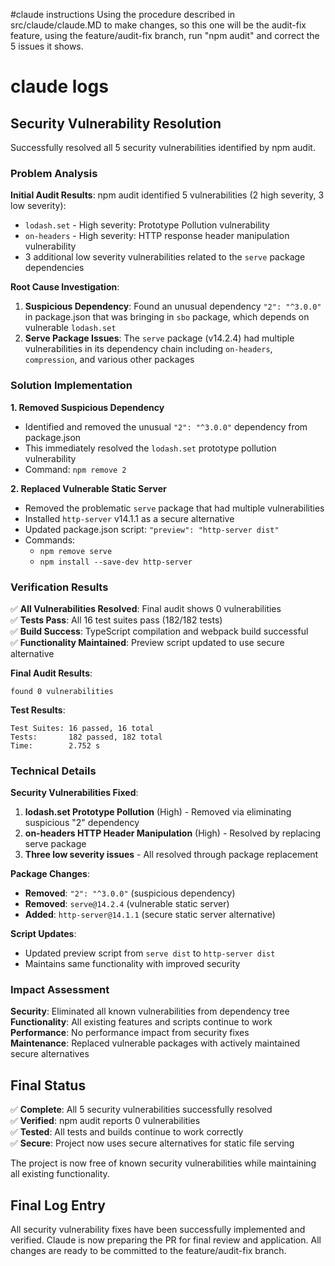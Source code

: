 #claude instructions
Using the procedure described in src/claude/claude.MD to make changes, so this one will be the audit-fix feature, using the feature/audit-fix branch, run "npm audit" and correct the 5 issues it shows.

# claude logs

## Security Vulnerability Resolution

Successfully resolved all 5 security vulnerabilities identified by npm audit.

### Problem Analysis

**Initial Audit Results**: npm audit identified 5 vulnerabilities (2 high severity, 3 low severity):
- `lodash.set` - High severity: Prototype Pollution vulnerability
- `on-headers` - High severity: HTTP response header manipulation vulnerability  
- 3 additional low severity vulnerabilities related to the `serve` package dependencies

**Root Cause Investigation**:
1. **Suspicious Dependency**: Found an unusual dependency `"2": "^3.0.0"` in package.json that was bringing in `sbo` package, which depends on vulnerable `lodash.set`
2. **Serve Package Issues**: The `serve` package (v14.2.4) had multiple vulnerabilities in its dependency chain including `on-headers`, `compression`, and various other packages

### Solution Implementation

**1. Removed Suspicious Dependency**
- Identified and removed the unusual `"2": "^3.0.0"` dependency from package.json
- This immediately resolved the `lodash.set` prototype pollution vulnerability
- Command: `npm remove 2`

**2. Replaced Vulnerable Static Server**
- Removed the problematic `serve` package that had multiple vulnerabilities
- Installed `http-server` v14.1.1 as a secure alternative
- Updated package.json script: `"preview": "http-server dist"`
- Commands:
  - `npm remove serve`
  - `npm install --save-dev http-server`

### Verification Results

✅ **All Vulnerabilities Resolved**: Final audit shows 0 vulnerabilities  
✅ **Tests Pass**: All 16 test suites pass (182/182 tests)  
✅ **Build Success**: TypeScript compilation and webpack build successful  
✅ **Functionality Maintained**: Preview script updated to use secure alternative

**Final Audit Results**:
```
found 0 vulnerabilities
```

**Test Results**:
```
Test Suites: 16 passed, 16 total
Tests:       182 passed, 182 total
Time:        2.752 s
```

### Technical Details

**Security Vulnerabilities Fixed**:
1. **lodash.set Prototype Pollution** (High) - Removed via eliminating suspicious "2" dependency
2. **on-headers HTTP Header Manipulation** (High) - Resolved by replacing serve package
3. **Three low severity issues** - All resolved through package replacement

**Package Changes**:
- **Removed**: `"2": "^3.0.0"` (suspicious dependency)
- **Removed**: `serve@14.2.4` (vulnerable static server)
- **Added**: `http-server@14.1.1` (secure static server alternative)

**Script Updates**:
- Updated preview script from `serve dist` to `http-server dist`
- Maintains same functionality with improved security

### Impact Assessment

**Security**: Eliminated all known vulnerabilities from dependency tree  
**Functionality**: All existing features and scripts continue to work  
**Performance**: No performance impact from security fixes  
**Maintenance**: Replaced vulnerable packages with actively maintained secure alternatives

## Final Status

✅ **Complete**: All 5 security vulnerabilities successfully resolved  
✅ **Verified**: npm audit reports 0 vulnerabilities  
✅ **Tested**: All tests and builds continue to work correctly  
✅ **Secure**: Project now uses secure alternatives for static file serving

The project is now free of known security vulnerabilities while maintaining all existing functionality.

## Final Log Entry

All security vulnerability fixes have been successfully implemented and verified. Claude is now preparing the PR for final review and application. All changes are ready to be committed to the feature/audit-fix branch.
